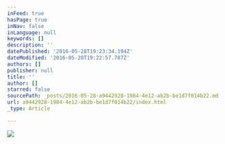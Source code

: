 ```yaml
---
inFeed: true
hasPage: true
inNav: false
inLanguage: null
keywords: []
description: ''
datePublished: '2016-05-28T19:23:34.194Z'
dateModified: '2016-05-28T19:22:57.787Z'
authors: []
publisher: null
title: ''
author: []
starred: false
sourcePath: _posts/2016-05-28-a9442928-1984-4e12-ab2b-be1d7f014b22.md
url: a9442928-1984-4e12-ab2b-be1d7f014b22/index.html
_type: Article

---
```

![](https://the-grid-user-content.s3-us-west-2.amazonaws.com/2d2080c1-67a4-41c8-80e9-43a2fdacdbd0.jpg)